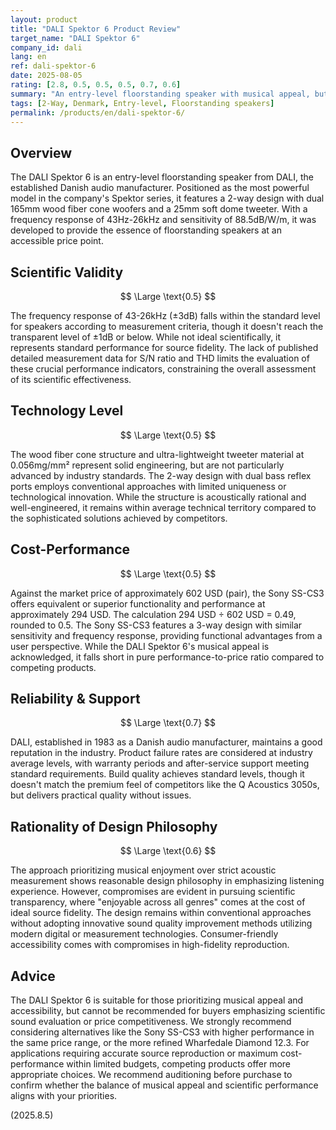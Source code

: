 ```yaml
---
layout: product
title: "DALI Spektor 6 Product Review"
target_name: "DALI Spektor 6"
company_id: dali
lang: en
ref: dali-spektor-6
date: 2025-08-05
rating: [2.8, 0.5, 0.5, 0.5, 0.7, 0.6]
summary: "An entry-level floorstanding speaker with musical appeal, but faces challenges in scientific transparency and price competitiveness"
tags: [2-Way, Denmark, Entry-level, Floorstanding speakers]
permalink: /products/en/dali-spektor-6/
---
```

## Overview

The DALI Spektor 6 is an entry-level floorstanding speaker from DALI, the established Danish audio manufacturer. Positioned as the most powerful model in the company's Spektor series, it features a 2-way design with dual 165mm wood fiber cone woofers and a 25mm soft dome tweeter. With a frequency response of 43Hz-26kHz and sensitivity of 88.5dB/W/m, it was developed to provide the essence of floorstanding speakers at an accessible price point.

## Scientific Validity

$$ \Large \text{0.5} $$

The frequency response of 43-26kHz (±3dB) falls within the standard level for speakers according to measurement criteria, though it doesn't reach the transparent level of ±1dB or below. While not ideal scientifically, it represents standard performance for source fidelity. The lack of published detailed measurement data for S/N ratio and THD limits the evaluation of these crucial performance indicators, constraining the overall assessment of its scientific effectiveness.

## Technology Level

$$ \Large \text{0.5} $$

The wood fiber cone structure and ultra-lightweight tweeter material at 0.056mg/mm² represent solid engineering, but are not particularly advanced by industry standards. The 2-way design with dual bass reflex ports employs conventional approaches with limited uniqueness or technological innovation. While the structure is acoustically rational and well-engineered, it remains within average technical territory compared to the sophisticated solutions achieved by competitors.

## Cost-Performance

$$ \Large \text{0.5} $$

Against the market price of approximately 602 USD (pair), the Sony SS-CS3 offers equivalent or superior functionality and performance at approximately 294 USD. The calculation 294 USD ÷ 602 USD = 0.49, rounded to 0.5. The Sony SS-CS3 features a 3-way design with similar sensitivity and frequency response, providing functional advantages from a user perspective. While the DALI Spektor 6's musical appeal is acknowledged, it falls short in pure performance-to-price ratio compared to competing products.

## Reliability & Support

$$ \Large \text{0.7} $$

DALI, established in 1983 as a Danish audio manufacturer, maintains a good reputation in the industry. Product failure rates are considered at industry average levels, with warranty periods and after-service support meeting standard requirements. Build quality achieves standard levels, though it doesn't match the premium feel of competitors like the Q Acoustics 3050s, but delivers practical quality without issues.

## Rationality of Design Philosophy

$$ \Large \text{0.6} $$

The approach prioritizing musical enjoyment over strict acoustic measurement shows reasonable design philosophy in emphasizing listening experience. However, compromises are evident in pursuing scientific transparency, where "enjoyable across all genres" comes at the cost of ideal source fidelity. The design remains within conventional approaches without adopting innovative sound quality improvement methods utilizing modern digital or measurement technologies. Consumer-friendly accessibility comes with compromises in high-fidelity reproduction.

## Advice

The DALI Spektor 6 is suitable for those prioritizing musical appeal and accessibility, but cannot be recommended for buyers emphasizing scientific sound evaluation or price competitiveness. We strongly recommend considering alternatives like the Sony SS-CS3 with higher performance in the same price range, or the more refined Wharfedale Diamond 12.3. For applications requiring accurate source reproduction or maximum cost-performance within limited budgets, competing products offer more appropriate choices. We recommend auditioning before purchase to confirm whether the balance of musical appeal and scientific performance aligns with your priorities.

(2025.8.5)
